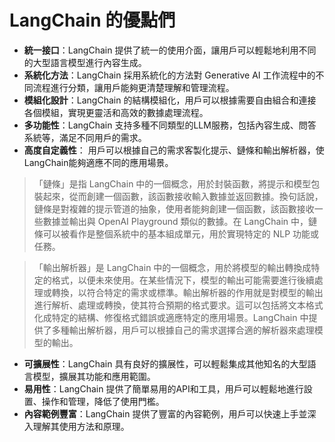 
# LangChain 的優點們

- **統一接口**：LangChain 提供了統一的使用介面，讓用戶可以輕鬆地利用不同的大型語言模型進行內容生成。
- **系統化方法**：LangChain 採用系統化的方法對 Generative AI 工作流程中的不同流程進行分類，讓用戶能夠更清楚理解和管理流程。
- **模組化設計**：LangChain 的結構模組化，用戶可以根據需要自由組合和連接各個模組，實現更靈活和高效的數據處理流程。
- **多功能性**：LangChain 支持多種不同類型的LLM服務，包括內容生成、問答系統等，滿足不同用戶的需求。
- **高度自定義性**： 用戶可以根據自己的需求客製化提示、鏈條和輸出解析器，使LangChain能夠適應不同的應用場景。
>「鏈條」是指 LangChain 中的一個概念，用於封裝函數，將提示和模型包裝起來，從而創建一個函數，該函數接收輸入數據並返回數據。換句話說，鏈條是對複雜的提示管道的抽象，使用者能夠創建一個函數，該函數接收一些數據並輸出與 OpenAI Playground 類似的數據。在 LangChain 中，鏈條可以被看作是整個系統中的基本組成單元，用於實現特定的 NLP 功能或任務。

>「輸出解析器」是 LangChain 中的一個概念，用於將模型的輸出轉換成特定的格式，以便未來使用。在某些情況下，模型的輸出可能需要進行後續處理或轉換，以符合特定的需求或標準。輸出解析器的作用就是對模型的輸出進行解析、處理或轉換，使其符合預期的格式要求。這可以包括將文本格式化成特定的結構、修復格式錯誤或適應特定的應用場景。LangChain 中提供了多種輸出解析器，用戶可以根據自己的需求選擇合適的解析器來處理模型的輸出。
- **可擴展性**：LangChain 具有良好的擴展性，可以輕鬆集成其他知名的大型語言模型，擴展其功能和應用範圍。
- **易用性**：LangChain 提供了簡單易用的API和工具，用戶可以輕鬆地進行設置、操作和管理，降低了使用門檻。
- **內容範例豐富**：LangChain 提供了豐富的內容範例，用戶可以快速上手並深入理解其使用方法和原理。


